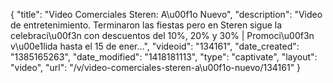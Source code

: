 {
    "title": "Video Comerciales Steren: A\u00f1o Nuevo",
    "description": "Video de entretenimiento. Terminaron las fiestas pero en Steren sigue la celebraci\u00f3n con descuentos del 10%, 20% y 30% | Promoci\u00f3n v\u00e1lida hasta el 15 de ener...",
    "videoid": "134161",
    "date_created": "1385165263",
    "date_modified": "1418181113",
    "type": "captivate",
    "layout": "video",
    "url": "\/v\/video-comerciales-steren-a\u00f1o-nuevo\/134161"
}